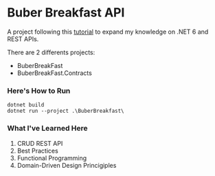 # Buber Breakfast API 

A project following this [tutorial](https://www.youtube.com/watch?v=PmDJIooZjBE) to expand my knowledge on .NET 6 and REST APIs.

There are 2 differents projects: 
- BuberBreakFast
- BuberBreakFast.Contracts

### Here's How to Run

    dotnet build
    dotnet run --project .\BuberBreakfast\

### What I've Learned Here
1. CRUD REST API
2. Best Practices
3. Functional Programming
4. Domain-Driven Design Princigiples